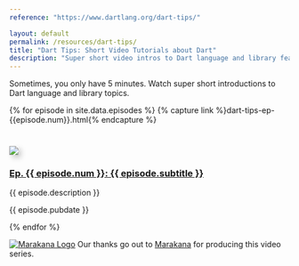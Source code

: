 ```yaml
---
reference: "https://www.dartlang.org/dart-tips/"

layout: default
permalink: /resources/dart-tips/
title: "Dart Tips: Short Video Tutorials about Dart"
description: "Super short video intros to Dart language and library features."
---
```


Sometimes, you only have 5 minutes. Watch super short introductions to
Dart language and library topics.

{% for episode in site.data.episodes %}
{% capture link %}dart-tips-ep-{{episode.num}}.html{% endcapture %}
<div class="row">
  <div class="col-sm-2">
    <div class="content">
      <a href="{{ link }}">
        <img style="margin-top:25px; box-shadow: 5px 5px 10px #CCC;" src="{{episode.thumbnail}}">
      </a>
    </div>
  </div>
  <div class="col-sm-10">
    <div class="content">
      <h3><a href="{{ link }}">Ep. {{ episode.num }}: {{ episode.subtitle }}</a></h3>
      <p>{{ episode.description }}</p>
      <p>{{ episode.pubdate }}</p>
    </div>
  </div>
</div>
{% endfor %}

<a href="http://marakana.com"><img src="{% asset_path 'dart-tips/marakana-logo.png' %}" alt="Marakana Logo"></a>
Our thanks go out to [Marakana](http://www.marakana.com) for producing this
video series.
